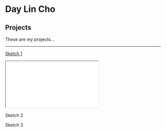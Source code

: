# Day Lin Cho

## Projects

These are my projects...

---

[Sketch 1](./sketch/)

<iframe src="./sketch/"></iframe>

Sketch 2

Sketch 3